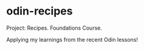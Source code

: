 # odin-recipes
Project: Recipes. 
Foundations Course.

Applying my learnings from the recent Odin lessons!
